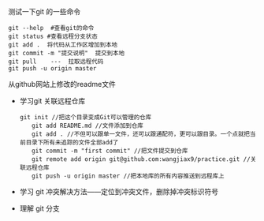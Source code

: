 测试一下git 的一些命令


```
git --help  #查看git的命令
git status #查看远程分支状态
git add .  将代码从工作区增加到本地
git commit -m "提交说明"  提交到本地 
git pull    ---  拉取远程代码
git push -u origin master 
```

从github网站上修改的readme文件

* 学习git 关联远程仓库 

  ```
  git init //把这个目录变成Git可以管理的仓库
  　　git add README.md //文件添加到仓库
  　　git add . //不但可以跟单一文件，还可以跟通配符，更可以跟目录。一个点就把当前目录下所有未追踪的文件全部add了 
  　　git commit -m "first commit" //把文件提交到仓库
  　　git remote add origin git@github.com:wangjiax9/practice.git //关联远程仓库
  　　git push -u origin master //把本地库的所有内容推送到远程库上
  ```

  

* 学习 git 冲突解决方法——定位到冲突文件，删除掉冲突标识符号

* 理解 git 分支